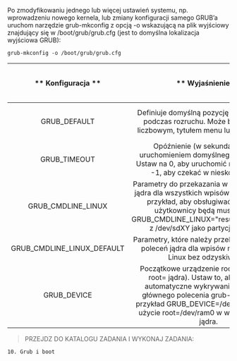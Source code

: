 Po zmodyfikowaniu jednego lub więcej ustawień systemu, np. wprowadzeniu nowego kernela, lub zmiany konfiguracji samego GRUB’a uruchom narzędzie grub-mkconfig z opcją -o wskazującą na plik wyjściowy znajdujący się w /boot/grub/grub.cfg (jest to domyślna lokalizacja wyjściowa GRUB):

```
grub-mkconfig -o /boot/grub/grub.cfg
```

|      ** 						  							  								 Konfiguracja  							 						 					**      |                                                                                                               ** 						  							  								 Wyjaśnienie  							 						 					**                                                                                                              | ** 						  							  								 Domyślna wartość  							 						 					**             |
|:------------------------------------:|:----------------------------------------------------------------------------------------------------------------------------------------------------------------------------------------------------------------------------------------------------:|--------------------------------------------|
|         						  							  								 GRUB_DEFAULT  							 						 					        |                                                             						  							  								 Definiuje domyślną pozycję menu wybraną podczas rozruchu. Może być indeksem liczbowym, tytułem menu lub „zapisanym”.  							 						 					                                                            |  						  							  								 Domyślnie pierwszy wykryty wpis.  							 						 					 |
|         						  							  								 GRUB_TIMEOUT  							 						 					        |                                                						  							  								 Opóźnienie (w sekundach) przed uruchomieniem domyślnego wpisu menu. Ustaw na 0, aby uruchomić natychmiast lub -1, aby czekać w nieskończoność.  							 						 					                                               |    						  							  								 Wartość domyślna to 5 sekund.  							 						 					  |
|      						  							  								 GRUB_CMDLINE_LINUX  							 						 					     |      						  							  								 Parametry do przekazania w wierszu poleceń jądra dla wszystkich wpisów menu Linux. Na przykład, aby obsługiwać hibernację, użytkownicy będą musieli dodać GRUB_CMDLINE_LINUX="resume=/dev/sdXY" z /dev/sdXY jako partycją wymiany.  							 						 					     |                       					                     |
|  						  							  								 GRUB_CMDLINE_LINUX_DEFAULT  							 						 					 |                                                                   						  							  								 Parametry, które należy przekazać w wierszu poleceń jądra dla wpisów menu systemu Linux bez odzyskiwania.  							 						 					                                                                 |                       					                     |
|          						  							  								 GRUB_DEVICE  							 						 					        |  						  							  								 Początkowe urządzenie root (tj. parametr root= jądra). Ustaw to, aby nadpisać automatyczne wykrywanie urządzenia głównego polecenia grub-mkconfig. Na przykład GRUB_DEVICE=/dev/ram0 wymusi użycie root=/dev/ram0 w wierszu poleceń jądra.  							 						 					 |                       					                     |

>PRZEJDZ DO KATALOGU ZADANIA I WYKONAJ ZADANIA:

```
10. Grub i boot
```